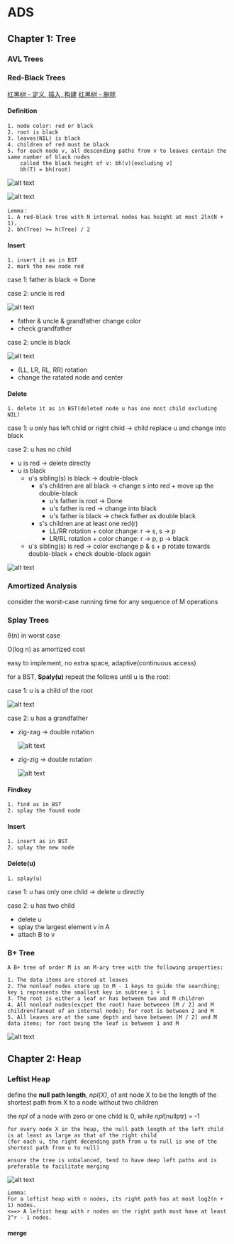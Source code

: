 # ADS

## Chapter 1: Tree

### AVL Trees 

### Red-Black Trees

[红黑树 - 定义, 插入, 构建](https://www.bilibili.com/video/BV1Xm421x7Lg/?spm_id_from=333.788&vd_source=14ad5ada89d0491ad8ab06103ead6ad6)
[红黑树 - 删除](https://www.bilibili.com/video/BV16m421u7Tb/?spm_id_from=333.788&vd_source=14ad5ada89d0491ad8ab06103ead6ad6)

#### Definition

```
1. node color: red or black
2. root is black
3. leaves(NIL) is black
4. children of red must be black
5. for each node v, all descending paths from v to leaves contain the same number of black nodes
    called the black height of v: bh(v)[excluding v]
    bh(T) = bh(root)
```

![alt text](image.png)

![alt text](image-1.png)

```
Lemma：
1. A red-black tree with N internal nodes has height at most 2ln(N + 1).
2. bh(Tree) >= h(Tree) / 2
```

#### Insert

```
1. insert it as in BST
2. mark the new node red
```

case 1: father is black -> Done

case 2: uncle is red

![alt text](image-4.png)
- father & uncle & grandfather change color
- check grandfather

case 2: uncle is black

![alt text](image-6.png)

- (LL, LR, RL, RR) rotation
- change the ratated node and center

#### Delete

```
1. delete it as in BST(deleted node u has one most child excluding NIL)
```

case 1: u only has left child or right child -> child replace u and change into black

case 2: u has no child

- u is red -> delete directly
- u is black 
  - u's sibling(s) is black -> double-black
    - s's children are all black -> change s into red + move up the double-black
      - u's father is root -> Done
      - u's  father is red -> change into black
      - u's father is black -> check father as double black
    - s's children are at least one red(r)
      - LL/RR rotation + color change: r -> s, s -> p
      - LR/RL rotation + color change: r -> p, p -> black 
  - u's sibling(s) is red -> color exchange p & s + p rotate towards double-black + check double-black again

![alt text](image-7.png)

### Amortized Analysis

consider the worst-case running time for any sequence of M operations

### Splay Trees

θ(n) in worst case

O(log n) as amortized cost

easy to implement, no extra space, adaptive(continuous access)

for a BST, **Spaly(u)** repeat the follows until u is the root:

case 1: u is a child of the root

![alt text](image-8.png)

case 2: u has a grandfather
- zig-zag -> double rotation

    ![alt text](image-9.png)

- zig-zig -> double rotation

    ![alt text](image-10.png)

#### Findkey
```
1. find as in BST
2. splay the found node
```

#### Insert
```
1. insert as in BST
2. splay the new node
```

#### Delete(u)
```
1. splay(u)
```

case 1: u has only one child -> delete u directly

case 2: u has two child
- delete u
- splay the largest element v in A
- attach B to v

### B+ Tree

```
A B+ tree of order M is an M-ary tree with the following properties:

1. The data items are stored at leaves
2. The nonleaf nodes store up to M - 1 keys to guide the searching; key i represents the smallest key in subtree i + 1
3. The root is either a leaf or has between two and M children
4. All nonleaf nodes(excpet the root) have betweeen [M / 2] and M children(fanout of an internal node); for root is between 2 and M
5. All leaves are at the same depth and have between [M / 2] and M data items; for root being the leaf is between 1 and M 
```

![alt text](image-11.png)

## Chapter 2: Heap

### Leftist Heap

define the **null path length**, *npl(X)*, of ant node X to be the length of the shortest path from X to a node without two children

the *npl* of a node with zero or one child is 0, while *npl*(nullptr) = -1

```
for every node X in the heap, the null path length of the left child is at least as large as that of the right child
(for each u, the right decending path from u to null is one of the shortest path from u to null)

ensure the tree is unbalanced, tend to have deep left paths and is preferable to facilitate merging
```

![alt text](image-12.png)

```
Lemma:
For a leftist heap with n nodes, its right path has at most log2(n + 1) nodes.
<==> A leftist heap with r nodes on the right path must have at least 2^r - 1 nodes.
```

#### merge

